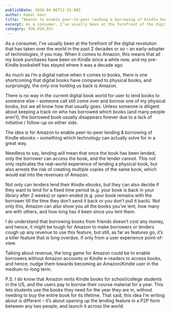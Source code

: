 ```yaml
---
publishDate: 2020-04-06T12:55:00Z
author: Kamal Gaur
title: “Amazon to enable peer-to-peer lending & borrowing of Kindle books” 
excerpt: As a consumer, I’ve usually been at the forefront of the digital revolution that has taken over the world in the past 2 decades or… 
category: 936,924,931
---
```


As a consumer, I’ve usually been at the forefront of the digital revolution that has taken over the world in the past 2 decades or so – an early-adopter of technologies, if you may. When it comes to Amazon, this means that all my book purchases have been on Kindle since a while now, and my pre-Kindle bookshelf has stayed where it was a decade ago.

As much as I’m a digital native when it comes to books, there is one shortcoming that digital books have compared to physical books, and surprisingly, the only one holding us back is Amazon.

There is no way in the current digital book world for user to lend books to someone else – someone call still come over and borrow one of my physical books, but we all know how that usually goes. Unless someone is diligent about keeping a track on who has borrowed which books (and many people aren’t), the borrowed book usually disappears forever due to a lack of initiative / follow-up on either side.

The idea is for Amazon to enable peer-to-peer lending & borrowing of Kindle ebooks – something which technology can actually solve for in a great way.

Needless to say, lending will mean that once the book has been lended, only the borrower can access the book, and the lender cannot. This not only replicates the real-world experience of lending a physical book, but also arrests the risk of creating multiple copies of the same book, which would eat into the revenues of Amazon.

Not only can lenders lend their Kindle ebooks, but they can also decide if they want to lend for a fixed time period (e.g. your book is back in your library after 2 weeks) or open-ended (e.g. your book remains with the borrower till the time they don’t send it back or you don’t pull it back). Not only this, Amazon can also show you all the books you’ve lent, how many are with others, and how long has it been since you lent them.

I do understand that borrowing books from friends doesn’t cost any money, and hence, it might be tough for Amazon to make borrowers or lenders cough up any revenue to use this feature, but still, as far as features go, it’s a killer feature that is long overdue, if only from a user experience point-of-view.

Talking about revenue, the long game for Amazon could be to enable borrowers without Amazon accounts or Kindle e-readers to access books, and hence, nudge them towards becoming an Amazon/Kindle user in the medium-to-long term.

P.S. I do know that Amazon rents Kindle books for school/college students in the US, and the users pay to borrow their course material for a year. This lets students use the books they need for the year they are in, without needing to buy the entire book for its lifetime. That said, this idea I’m writing about is different – it’s about opening up the lending feature in a P2P form between any two people, and launch it across the world.